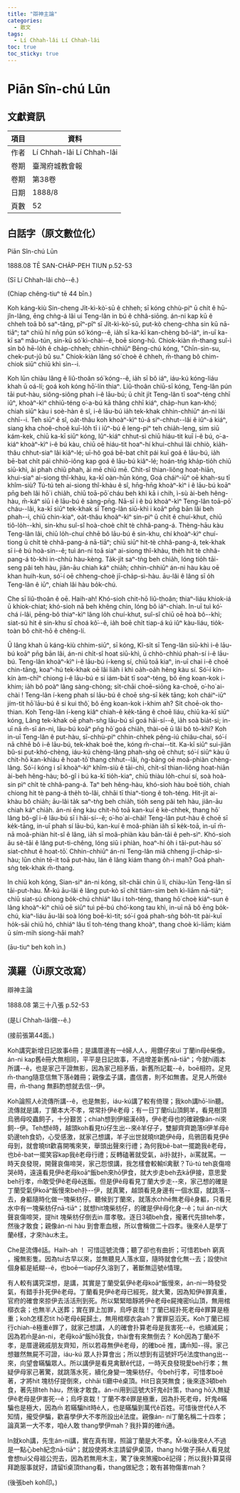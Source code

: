 ```yaml
---
title: "辯神主論"
categories:
  - 散文
tags:
  - Lí Chhah-lâi Lí Chhah-lâi
toc: true
toc_sticky: true
---
```


# Piān Sîn-chú Lūn

## 文獻資訊

| 項目 | 資料 |
|---|---|
| 作者 | Lí Chhah-lâi Lí Chhah-lâi |
| 卷期 | 臺灣府城教會報 |
| 卷期 | 第38卷 |
| 日期 | 1888/8 |
| 頁數 | 52 |

## 白話字（原文數位化）

Piān Sîn-chú Lūn

1888.08 TĒ SAN-CHA̍P-PEH TIUN p.52-53

(Sī Lí Chhah-lâi chò--ê.)

(Chiap chêng-tiuⁿ tē 44 bīn.)

Koh káng-kiù Sin-cheng Ji̍t-kì-kò͘-sū ê chheh; sī kóng chhù-piⁿ ū chi̍t ê hū-jîn-lâng, ēng chǹg-á lâi ui Teng-lân in bú ê chhâ-siōng. án-ni kap kū ê chheh toā bô saⁿ-tâng, pîⁿ-pîⁿ sī Ji̍t-kì-kò͘-sū, put-kò cheng-chha sin kū nā-tiāⁿ; taⁿ chiū hí nn̄g pún só͘ kóng--ê, ia̍h sī ka-kī kan-chèng bô-iáⁿ, in-uī ka-kī saⁿ mâu-tún, sin-kū só͘ kì-chài--ê, boē siong-hû. Chiok-kiàn m̄-thang suî-ì sìn bô hē-lo̍h ê cha̍p-chheh; chhin-chhiūⁿ Bēng-chú kóng, "Chīn-sìn-su, chek-put-jû bû su." Chiok-kiàn lâng só͘ choè ê chheh, m̄-thang bô chim-chiok siūⁿ chiū khì sìn--i.

Koh lūn chiàu lâng ê liû-thoân só͘ kóng--ê, ia̍h sī bô iáⁿ, iáu-kú kóng-liáu khah ū oá-lí; goá koh kóng hō͘-lín thiaⁿ. Liû-thoân chiū-sī kóng, Teng-lân pún tāi put-hàu, siông-siông phah i-ê lāu-bú; ū chi̍t ji̍t Teng-lân tī soaⁿ-téng chhī iûⁿ, khoàⁿ-kìⁿ chhiū-téng o͘-a-bú kā thâng chhī kiáⁿ, cha̍p-hun kan-khó͘; chiah siūⁿ kàu i soè-hàn ê sî, i-ê lāu-bú ia̍h tek-khak chhin-chhiūⁿ án-ni lâi chhī--i. Teh siūⁿ ê sî, oa̍t-thâu koh khoàⁿ-kìⁿ tú-á siⁿ-chhut--lâi ê iûⁿ-á kiáⁿ, siang kha choê-choê kuī-lo̍h tī i iûⁿ-bú ê leng-piⁿ teh chia̍h-leng, sim siū kám-kek, chiū ka-kī siūⁿ kóng, Iûⁿ-kiáⁿ chhut-sì chiū hiáu-tit kuī i-ê bú, o͘-a-kiáⁿ khoàⁿ-kìⁿ i-ê bú kàu, chiū oē hiáu-tit hoaⁿ-hí khui-chhuì lâi chhiò, kia̍h-thâu chhut-siaⁿ lâi kiâⁿ-lé; uī-hô goá bē-bat chi̍t pái kuī goá ê lāu-bú, ia̍h bē-bat chi̍t pái chhiò-iông kap goá ê lāu-bú kiâⁿ-lé; hoán-tńg kha̍p-tio̍h chiū siū-khì, ài phah chiū phah, ài mē chiū mē. Chi̍t-sî thian-liông hoat-hiān, khui-siaⁿ ai-siong thî-khàu, ka-kī oàn-hūn kóng, Goá cháiⁿ-iūⁿ oē khah-su tī khîm-siù? Tú-tú teh ai-siong thî-khàu ê sî, hn̄g-hn̄g khoàⁿ-kìⁿ i ê lāu-bú koāⁿ pn̄g beh lâi hō͘ i chia̍h, chiū toā-pō͘ cháu beh khì kā i chih, ì-sù ài-beh hêng-hàu, m̄-káⁿ siū i ê lāu-bú ê sàng-pn̄g. Nā-sī i ê bú khoàⁿ-kìⁿ Teng-lân toā-pō͘ cháu--lâi, ka-kī siūⁿ tek-khak sī Teng-lân siū-khì i koāⁿ pn̄g bān lâi beh phah--i, chiū chin-kiaⁿ, oa̍t-thâu khoàⁿ-kìⁿ sin-piⁿ ū chi̍t ê chuí-khut, chiū tiô-lo̍h--khì, sin-khu suî-sî hoà-choè chi̍t tè chhâ-pang-á. Thèng-hāu kàu Teng-lân lâi, chiū lo̍h-chuí chhē bô lāu-bú ê sin-khu, chí khoàⁿ-kìⁿ chuí-tiong ū chi̍t tè chhâ-pang-á nā-tiāⁿ; chiū siūⁿ hit-tè chhâ-pang-á, tek-khak sī i-ê bú hoà-sin--ê; tuì án-ni toā siaⁿ ai-siong thî-khàu, the̍h hit tè chhâ-pang-á tò-khì in-chhù hàu-kèng. Ta̍k-ji̍t saⁿ-tǹg beh chia̍h, lóng tio̍h tāi-seng pâi teh hàu, jiân-āu chiah káⁿ chia̍h; chhin-chhiūⁿ án-ni hàu kàu oē khan huih-kun, só͘-í oē chheng-choè jī-cha̍p-sì-hàu. āu-lâi ê lâng sī o̍h Teng-lân ê iūⁿ, chiah lâi hàu bo̍k-chú.

Che sī liû-thoân ê oē. Haih-ah! Khó-sioh chit-hō liû-thoân; thiaⁿ-liáu khiok-iá ū khiok-chiat; khó-sioh nā beh khêng chin, lóng bô iáⁿ-chiah. In-uī tuì kó͘-chá í-lâi, pēng-bô thiaⁿ-kìⁿ lâng lo̍h chuí-khut, suî-sî chiū oē hoà bô--khì; siat-sú hit ê sin-khu sī choá kô͘--ê, ia̍h boē chi̍t tiap-á kú iûⁿ kàu-liáu, tio̍k-toàn bô chit-hō ê chêng-lí.

Ū lâng khah ū káng-kiù chhim-siūⁿ, sī kóng, Kî-si̍t sī Teng-lân siū-khì i-ê lāu-bú koāⁿ pn̄g bān lâi, án-ni chi̍t-sî hoat siū-khì, ū chhò-chhiú phah-sí i-ê lāu-bú. Teng-lân khoàⁿ-kìⁿ i-ê lāu-bú í-keng sí, chiū toā kiaⁿ, in-uī chai i-ê choē chin-tāng, koaⁿ-hú tek-khak oē lâi lia̍h i khì oa̍h-oa̍h hêng kàu sí. Só͘-í kín-kín àm-chīⁿ chiong i-ê lāu-bú e si iám-ba̍t tī soaⁿ-téng, bô ēng koan-kok i-khim; ia̍h bô poàⁿ lâng sàng-chòng; si̍t-chāi choē-siōng ka-choē, o͘-ho͘ ai-chài ! Teng-lân í-keng phah sí lāu-bú ê choē sǹg-sī ke̍k tāng; koh cháiⁿ-iūⁿ jím-tit hō͘ lāu-bú ê si kui thô͘, bô ēng koan-kok i-khim ah? Si̍t choē-ok tho-thian. Koh Teng-lân í-keng kiâⁿ chiah-ê ke̍k-tāng ê choē liáu, chiū ka-kī siūⁿ kóng, Lâng tek-khak oē phah-sǹg lāu-bú sī goá hāi-sí--ê, ia̍h soà bia̍t-si; in-uī nā m̄-sī án-ni, lāu-bú koāⁿ pn̄g hō͘ goá chia̍h, thài-oē ū lâi bô tò-khì? Koh in-uī Teng-lân ê put-hàu, sī-chhù-piⁿ chhin-chhek pêng-iú chiâu-chai, só͘-í nā chhē bô i-ê lāu-bú, tek-khak boē the, kóng m̄-chai--tit. Ka-kī siūⁿ sui-jiân bû-si put-khó-chèng, iáu-kú chèng-lâng phah-sǹg oē chhut; só͘-í siūⁿ kàu ū chit-hō kan-khiáu ê hoat-tō͘ thang chhut--lâi, ǹg-bāng oē moâ-phiàn chèng-lâng. Só͘-í kóng i sī khoàⁿ-kìⁿ khîm-siù ê tāi-chì, chi̍t-sî thian-liông hoat-hiān ài-beh hêng-hàu; bô-gî i bú ka-kī tio̍h-kiaⁿ, chiū thiàu lo̍h-chuí sí, soà hoà-sin pìⁿ chi̍t tè chhâ-pang-á. Taⁿ beh hêng-hàu, khó-sioh hàu boē tio̍h, chiah chiong hit tè pang-á the̍h tò-lâi, chhāi tī thiaⁿ-tiong ê toh-téng. Hit-ji̍t ai-khàu bô chia̍h; āu-lâi ta̍k saⁿ-tǹg beh chia̍h, tio̍h seng pâi teh hàu, jiân-āu chiah káⁿ chia̍h. án-ni ēng kàu chit-hō toā kan-kuí ê kè-chhek, thang hō͘ lâng bô-gî i-ê lāu-bú sī i hāi-sí--ê; o͘-ho͘ ai-chài! Teng-lân put-hàu ê choē sī ke̍k-tāng, in-uī phah sí lāu-bú, kan-kuí ê moâ-phiàn ia̍h sī ke̍k-toā, in-uī m̄-nā moâ-phiàn hit-sî ê lâng, ia̍h sī moâ-phiàn kàu bān-tāi ê peh-sìⁿ. Khó-sioh āu sè-tāi ê lâng put-ti-chêng, lóng siū i phiàn, hoaⁿ-hí o̍h i tāi-put-hàu só͘ siat-chhut ê hoat-tō͘. Chhin-chhiūⁿ án-ni Teng-lân miâ chheng jī-cha̍p-sì-hàu; lūn chin tē-it toā put-hàu, lán ê lâng kiám thang o̍h-i mah? Goá phah-sǹg tek-khak m̄-thang.

In chiū koh kóng, Sian-siⁿ án-ni kóng, si̍t-chāi chin ū lí, chiàu-lūn Teng-lân sī tāi-put-hàu. M̄-kú āu-lâi ê lâng put-kò sī chi̍t tiám-sim beh kì-liām nā-tiāⁿ; chiū siat-sú chiong bo̍k-chú chhiáⁿ lâu i toh-téng, thang hō͘ choè kiáⁿ-sun ê lâng khoàⁿ-kìⁿ chiū oē siūⁿ tuì pē-bú chó͘-kong tau khì, in-uī nā bô ēng bo̍k-chú, kiaⁿ-liáu āu-lâi soà lóng boē-kì-tit; só͘-í goá phah-sǹg bo̍h-tit pài-kuī ho̍k-sāi chiū hó, chhiáⁿ lâu tī toh-téng thang khoàⁿ, thang choè kì-liām; kiám ū sím-mi̍h siong-hāi mah?

(āu-tiuⁿ beh koh ìn.)

## 漢羅（Ùi原文改寫）

辯神主論

1888.08 第三十八張 p.52-53

(是Lí Chhah-lâi做--ê.)

(接前張第44面。)

Koh講究新增日記故事ê冊；是講厝邊有一ê婦人人，用鑽仔來ui 丁蘭in母ê柴像。án-ni kap舊ê冊大無相同，平平是日記故事，不過增差新舊nā-tiāⁿ；今就hí兩本所講--ê，也是家己干證無影，因為家己相矛盾，新舊所記載--ê，boē相符。足見m̄-thang隨意信無下落ê雜冊；親像孟子講，盡信書，則不如無書。足見人所做ê冊，m̄-thang 無斟酌想就去信--伊。

Koh論照人ê流傳所講--ê，也是無影，iáu-kú講了較有倚理；我koh講hō͘-lín聽。流傳就是講，丁蘭本大不孝，常常扑伊ê老母；有一日丁蘭tī山頂飼羊，看見樹頂烏鴉母咬蟲飼子，十分艱苦；chiah想到伊細漢ê時，伊ê老母也的確親像án-ni來飼--伊。Teh想ê時，越頭koh看見tú仔生出--來ê羊仔子，雙腳齊齊跪落tī伊羊母ê奶邊teh食奶，心受感激，就家己想講，羊子出世就曉tit跪伊ê母，烏鴉囝看見伊ê母到，就會曉tit歡喜開嘴來笑，舉頭出聲來行禮；為何我bē-bat一擺跪我ê老母，也bē-bat一擺笑容kap我ê老母行禮；反轉磕著就受氣，ài扑就扑，ài罵就罵。一時天良發現，開聲哀傷啼哭，家己怨恨講，我怎樣會較輸tī禽獸？Tú-tú teh哀傷啼哭ê時，遠遠看見伊ê老母koāⁿ飯beh來hō͘伊食，就大步走beh去kā伊接，意思愛beh行孝，m̄敢受伊ê老母ê送飯。但是伊ê母看見丁蘭大步走--來，家己想的確是丁蘭受氣伊koāⁿ飯慢來beh扑--伊，就真驚，越頭看見身邊有一個水窟，就跳落--去，身軀隨時化做一塊柴枋仔。聽候到丁蘭來，就落水chhē無老母ê身軀，只看見水中有一塊柴枋仔nā-tiāⁿ；就想hit塊柴枋仔，的確是伊ê母化身--ê；tuì án-ni大聲哀傷啼哭，提hit 塊柴枋仔倒去in 厝孝敬。逐日3頓beh食，攏著代先排teh孝，然後才敢食；親像án-ni hàu 到會牽血根，所以會稱做二十四孝。後來ê人是學丁蘭ê樣，才來hàu木主。

Che是流傳ê話。Haih-ah ！ 可惜這號流傳；聽了卻也有曲折；可惜若beh 窮真 ，攏無影隻。因為tuì古早以來，並無聽見人落水窟，隨時就會化無--去；設使hit 個身軀是紙糊--ê，也boē一tiap仔久溶到了，著斷無這號ê情理。

有人較有講究深想，是講，其實是丁蘭受氣伊ê老母koāⁿ飯慢來，án-ni一時發受氣，有錯手扑死伊ê老母。丁蘭看見伊ê老母已經死，就大驚，因為知伊ê罪真重，官府的確會來掠伊去活活刑到死。所以緊緊暗靜將伊ê老母e屍掩密tī山頂，無用棺槨衣衾；也無半人送葬；實在罪上加罪，烏呼哀哉！丁蘭已經扑死老母ê罪算是極重；koh怎樣忍tit hō͘老母ê屍歸土，無用棺槨衣衾ah？實罪惡滔天。Koh丁蘭已經行chiah-ê極重ê罪了，就家己想講，人的確會扑算老母是我害死--ê，也續滅屍；因為若m̄是án-ni，老母koāⁿ飯hō͘我食，thài會有來無倒去？ Koh因為丁蘭ê不孝，是厝邊親戚朋友齊知，所以若尋無伊ê老母，的確boē 推，講m̄知--得。家己想雖然無屍不可證，iáu-kú 眾人扑算會出；所以想到有這號奸巧ê法度thang出--來，向望會瞞騙眾人。所以講伊是看見禽獸ê代誌，一時天良發現愛beh行孝；無疑伊母家己著驚，就跳落水死，續化身變一塊柴枋仔。今beh行孝，可惜孝boē著，才將hit 塊枋仔提倒來，chhāi tī廳中ê桌頂。Hit日哀哭無食；後來逐3頓beh食，著先排teh hàu，然後才敢食。án-ni用到這號大奸鬼ê計策，thang hō͘人無疑伊ê老母是伊害死--ê；烏呼哀栽！丁蘭不孝ê罪是極重，因為扑死老母，奸鬼ê瞞騙也是極大，因為m̄ 若瞞騙hit時ê人，也是瞞騙到萬代ê百姓。可惜後世代ê人不知情，攏受伊騙，歡喜學伊大不孝所設出ê法度。親像án- ni丁蘭名稱二十四孝；論真第一大不孝，咱ê人敢 thang學伊mah？我扑算的確m̄通。

In就koh講，先生án-ni講，實在真有理，照論丁蘭是大不孝。M̄-kú後來ê人不過是一點心beh紀念nā-tiāⁿ；就設使將木主請留伊桌頂，thang hō͘做子孫ê人看見就會想tuì父母祖公兜去，因為若無用木主，驚了後來煞攏boē記得；所以我扑算莫得拜跪服事就好，請留tī桌頂thang看，thang做紀念；敢有甚物傷害mah？

(後張beh koh印。)
